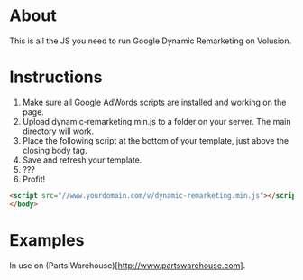 # About
This is all the JS you need to run Google Dynamic Remarketing on Volusion.

# Instructions
1. Make sure all Google AdWords scripts are installed and working on the page.
2. Upload dynamic-remarketing.min.js to a folder on your server. The main directory will work.
3. Place the following script at the bottom of your template, just above the closing body tag.
4. Save and refresh your template.
5. ???
6. Profit!

```html
<script src="//www.yourdomain.com/v/dynamic-remarketing.min.js"></script>
</body>
```

# Examples
In use on (Parts Warehouse)[http://www.partswarehouse.com].
